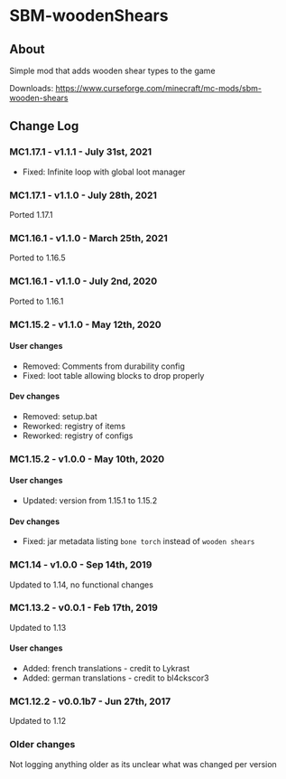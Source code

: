 # SBM-woodenShears

## About

Simple mod that adds wooden shear types to the game

Downloads: https://www.curseforge.com/minecraft/mc-mods/sbm-wooden-shears

## Change Log

### MC1.17.1 - v1.1.1 - July 31st, 2021

* Fixed: Infinite loop with global loot manager

### MC1.17.1 - v1.1.0 - July 28th, 2021

Ported 1.17.1

### MC1.16.1 - v1.1.0 - March 25th, 2021

Ported to 1.16.5

### MC1.16.1 - v1.1.0 - July 2nd, 2020

Ported to 1.16.1

### MC1.15.2 - v1.1.0 - May 12th, 2020

#### User changes

* Removed: Comments from durability config
* Fixed: loot table allowing blocks to drop properly

#### Dev changes

* Removed: setup.bat
* Reworked: registry of items
* Reworked: registry of configs

### MC1.15.2 - v1.0.0 - May 10th, 2020

#### User changes

* Updated: version from 1.15.1 to 1.15.2

#### Dev changes

* Fixed: jar metadata listing `bone torch` instead of `wooden shears`

### MC1.14 - v1.0.0 - Sep 14th, 2019

Updated to 1.14, no functional changes

### MC1.13.2 - v0.0.1 - Feb 17th, 2019

Updated to 1.13

#### User changes

* Added: french translations - credit to Lykrast
* Added: german translations - credit to bl4ckscor3

### MC1.12.2 - v0.0.1b7 - Jun 27th, 2017

Updated to 1.12

### Older changes

Not logging anything older as its unclear what was changed per version
